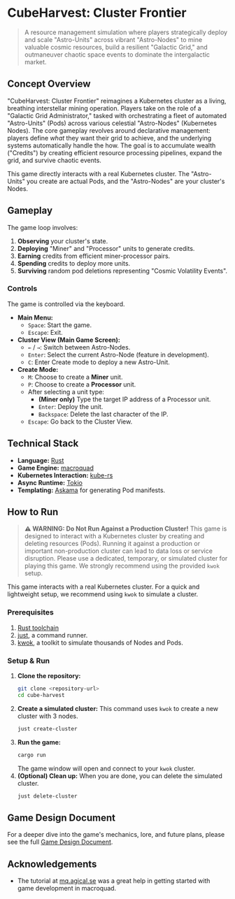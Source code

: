 # CubeHarvest: Cluster Frontier

> A resource management simulation where players strategically deploy and scale "Astro-Units" across vibrant "Astro-Nodes" to mine valuable cosmic resources, build a resilient "Galactic Grid," and outmaneuver chaotic space events to dominate the intergalactic market.

## Concept Overview

"CubeHarvest: Cluster Frontier" reimagines a Kubernetes cluster as a living, breathing interstellar mining operation. Players take on the role of a "Galactic Grid Administrator," tasked with orchestrating a fleet of automated "Astro-Units" (Pods) across various celestial "Astro-Nodes" (Kubernetes Nodes). The core gameplay revolves around declarative management: players define *what* they want their grid to achieve, and the underlying systems automatically handle the how. The goal is to accumulate wealth ("Credits") by creating efficient resource processing pipelines, expand the grid, and survive chaotic events.

This game directly interacts with a real Kubernetes cluster. The "Astro-Units" you create are actual Pods, and the "Astro-Nodes" are your cluster's Nodes.

## Gameplay

The game loop involves:
1.  **Observing** your cluster's state.
2.  **Deploying** "Miner" and "Processor" units to generate credits.
3.  **Earning** credits from efficient miner-processor pairs.
4.  **Spending** credits to deploy more units.
5.  **Surviving** random pod deletions representing "Cosmic Volatility Events".

### Controls

The game is controlled via the keyboard.

-   **Main Menu:**
    -   `Space`: Start the game.
    -   `Escape`: Exit.
-   **Cluster View (Main Game Screen):**
    -   `←` / `→`: Switch between Astro-Nodes.
    -   `Enter`: Select the current Astro-Node (feature in development).
    -   `C`: Enter Create mode to deploy a new Astro-Unit.
-   **Create Mode:**
    -   `M`: Choose to create a **Miner** unit.
    -   `P`: Choose to create a **Processor** unit.
    -   After selecting a unit type:
        -   **(Miner only)** Type the target IP address of a Processor unit.
        -   `Enter`: Deploy the unit.
        -   `Backspace`: Delete the last character of the IP.
    -   `Escape`: Go back to the Cluster View.

## Technical Stack

-   **Language:** [Rust](https://www.rust-lang.org/)
-   **Game Engine:** [macroquad](https://macroquad.rs/)
-   **Kubernetes Interaction:** [kube-rs](https://kube.rs/)
-   **Async Runtime:** [Tokio](https://tokio.rs/)
-   **Templating:** [Askama](https://github.com/djc/askama) for generating Pod manifests.

## How to Run

> **⚠️ WARNING: Do Not Run Against a Production Cluster!**
> This game is designed to interact with a Kubernetes cluster by creating and deleting resources (Pods). Running it against a production or important non-production cluster can lead to data loss or service disruption. Please use a dedicated, temporary, or simulated cluster for playing this game. We strongly recommend using the provided `kwok` setup.

This game interacts with a real Kubernetes cluster. For a quick and lightweight setup, we recommend using `kwok` to simulate a cluster.

### Prerequisites

1.  [Rust toolchain](https://www.rust-lang.org/tools/install)
2.  [just](https://github.com/casey/just), a command runner.
3.  [kwok](https://kwok.sigs.k8s.io/docs/user/installation/), a toolkit to simulate thousands of Nodes and Pods.

### Setup & Run

1.  **Clone the repository:**
    ```bash
    git clone <repository-url>
    cd cube-harvest
    ```
2.  **Create a simulated cluster:**
    This command uses `kwok` to create a new cluster with 3 nodes.
    ```bash
    just create-cluster
    ```
3.  **Run the game:**
    ```bash
    cargo run
    ```
    The game window will open and connect to your `kwok` cluster.
4.  **(Optional) Clean up:**
    When you are done, you can delete the simulated cluster.
    ```bash
    just delete-cluster
    ```

## Game Design Document

For a deeper dive into the game's mechanics, lore, and future plans, please see the full [Game Design Document](./docs/GDD.md).

## Acknowledgements

- The tutorial at [mq.agical.se](https://mq.agical.se/index.html) was a great help in getting started with game development in macroquad.
